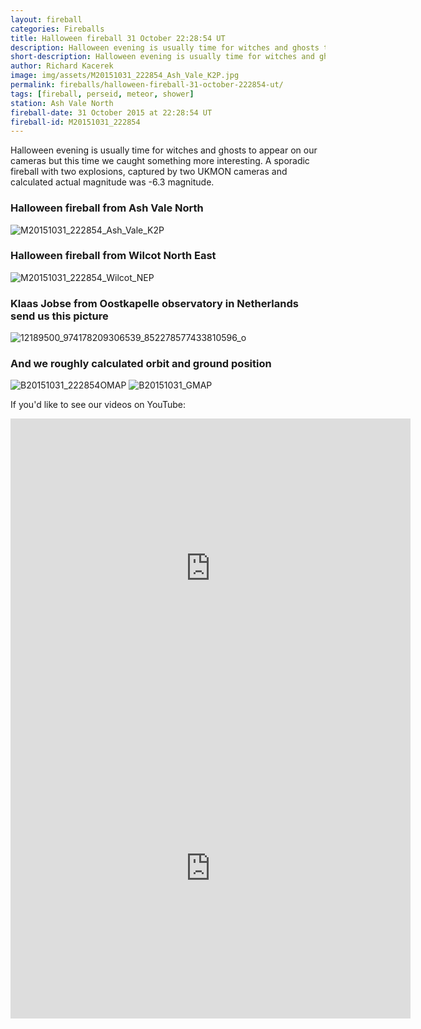 ```yaml
---
layout: fireball
categories: Fireballs
title: Halloween fireball 31 October 22:28:54 UT
description: Halloween evening is usually time for witches and ghosts to appear on our cameras but this time we caught something more interesting.
short-description: Halloween evening is usually time for witches and ghosts to appear on our cameras.
author: Richard Kacerek
image: img/assets/M20151031_222854_Ash_Vale_K2P.jpg
permalink: fireballs/halloween-fireball-31-october-222854-ut/
tags: [fireball, perseid, meteor, shower]
station: Ash Vale North
fireball-date: 31 October 2015 at 22:28:54 UT
fireball-id: M20151031_222854
---
```


Halloween evening is usually time for witches and ghosts to appear on our cameras but this time we caught something more interesting. A sporadic fireball with two explosions, captured by two UKMON cameras and calculated actual magnitude was -6.3 magnitude.

### Halloween fireball from Ash Vale North ###

<img class="img-responsive" src="{{ site.baseurl }}/img/assets/M20151031_222854_Ash_Vale_K2P.jpg" alt="M20151031_222854_Ash_Vale_K2P"  />

### Halloween fireball from Wilcot North East ###

<img class="img-responsive" src="{{ site.baseurl }}/img/assets/M20151031_222854_Wilcot_NEP.jpg" alt="M20151031_222854_Wilcot_NEP"  />

### Klaas Jobse from Oostkapelle observatory in Netherlands send us this picture ###

<img class="img-responsive" src="{{ site.baseurl }}/img/assets/12189500_974178209306539_852278577433810596_o-1024x621.jpg" alt="12189500_974178209306539_852278577433810596_o" />

### And we roughly calculated orbit and ground position ###

<img class="img-responsive" src="{{ site.baseurl }}/img/assets/B20151031_222854OMAP-1024x727.png" alt="B20151031_222854OMAP" />

<img class="img-responsive" src="{{ site.baseurl }}/img/assets/B20151031_GMAP-1024x727.png" alt="B20151031_GMAP" />

If you'd like to see our videos on YouTube:

<iframe width="640" height="480" src="https://www.youtube.com/embed/BpEy0VTyeqM" frameborder="0" allowfullscreen></iframe>

<iframe width="640" height="480" src="https://www.youtube.com/embed/z3wXEBNi6hY" frameborder="0" allowfullscreen></iframe>
